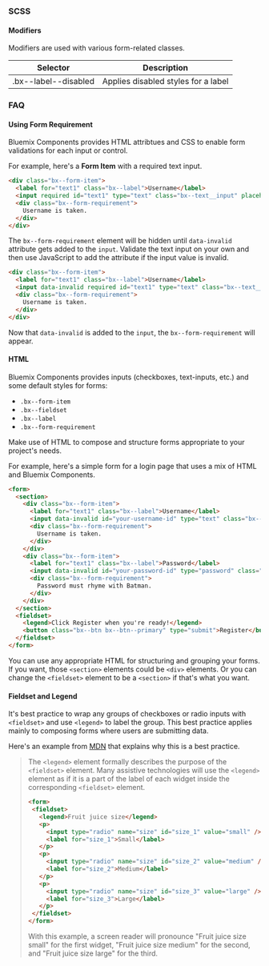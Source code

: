 ### SCSS

#### Modifiers

Modifiers are used with various form-related classes.

| Selector                         | Description                         |
|----------------------------------|-------------------------------------|
| .bx--label--disabled             | Applies disabled styles for a label |

### FAQ

#### Using Form Requirement

Bluemix Components provides HTML attribtues and CSS to enable form validations for each input or control.

For example, here's a __Form Item__ with a required text input.

```html
<div class="bx--form-item">
  <label for="text1" class="bx--label">Username</label>
  <input required id="text1" type="text" class="bx--text__input" placeholder="Enter username here" />
  <div class="bx--form-requirement">
    Username is taken.
  </div>
</div>
```

The `bx--form-requirement` element will be hidden until `data-invalid` attribute gets added to the `input`.
Validate the text input on your own and then use JavaScript to add the attribute if the input value is invalid.

```html
<div class="bx--form-item">
  <label for="text1" class="bx--label">Username</label>
  <input data-invalid required id="text1" type="text" class="bx--text__input" placeholder="Enter username here" />
  <div class="bx--form-requirement">
    Username is taken.
  </div>
</div>
```

Now that `data-invalid` is added to the `input`, the `bx--form-requirement` will appear.


#### HTML

Bluemix Components provides inputs (checkboxes, text-inputs, etc.) and some default styles for forms: 
- `.bx--form-item`
- `.bx--fieldset`
- `.bx--label`
- `.bx--form-requirement`

Make use of HTML to compose and structure forms appropriate to your project's needs.

For example, here's a simple form for a login page that uses a mix of HTML and Bluemix Components.

```html
<form>
  <section>
    <div class="bx--form-item">
      <label for="text1" class="bx--label">Username</label>
      <input data-invalid id="your-username-id" type="text" class="bx--text__input" placeholder="Enter username here" />
      <div class="bx--form-requirement">
        Username is taken.
      </div>
    </div>
    <div class="bx--form-item">
      <label for="text1" class="bx--label">Password</label>
      <input data-invalid id="your-password-id" type="password" class="bx--text__input" placeholder="Enter username here" />
      <div class="bx--form-requirement">
        Password must rhyme with Batman.
      </div>
    </div>
  </section>
  <fieldset>
    <legend>Click Register when you're ready!</legend>
    <button class="bx--btn bx--btn--primary" type="submit">Register</button>
  </fieldset>
</form>
```

You can use any appropriate HTML for structuring and grouping your forms. 
If you want, those `<section>` elements could be `<div>` elements.
Or you can change the `<fieldset>` element to be a `<section>` if that's what you want.

#### Fieldset and Legend

It's best practice to wrap any groups of checkboxes or radio inputs with `<fieldset>` and use `<legend>` to label the group.
This best practice applies mainly to composing forms where users are submitting data.

Here's an example from [MDN](https://developer.mozilla.org/en-US/docs/Learn/HTML/Forms/How_to_structure_an_HTML_form) that explains why this is a best practice.

> The `<legend>` element formally describes the purpose of the `<fieldset>` element. 
Many assistive technologies will use the `<legend>` element as if it is a part of the label of each widget inside the corresponding `<fieldset>` element. 
>
> ```html
><form>
>  <fieldset>
>    <legend>Fruit juice size</legend>
>    <p>
>      <input type="radio" name="size" id="size_1" value="small" />
>      <label for="size_1">Small</label>
>    </p>
>    <p>
>      <input type="radio" name="size" id="size_2" value="medium" />
>      <label for="size_2">Medium</label>
>    </p>
>    <p>
>      <input type="radio" name="size" id="size_3" value="large" />
>      <label for="size_3">Large</label>
>    </p>
>  </fieldset>
></form>
>```
>With this example, a screen reader will pronounce "Fruit juice size small" for the first widget, "Fruit juice size medium" for the second, and "Fruit juice size large" for the third.
